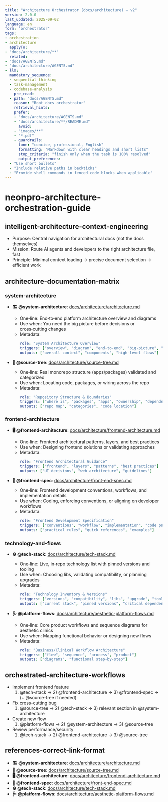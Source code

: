 ```yaml
---
title: "Architecture Orchestrator (docs/architecture) — v2"
version: 2.0.0
last_updated: 2025-09-02
language: en
form: "orchestrator"
tags:
- orchestration
- architecture
  applyTo:
- "docs/architecture/**"
  related:
- "docs/AGENTS.md"
- "docs/architecture/AGENTS.md"
- llm:
  mandatory_sequence:
  - sequential-thinking
  - task-management
  - codebase-analysis
    pre_read:
  - path: "docs/AGENTS.md"
    reason: "Root docs orchestrator"
    retrieval_hints:
    prefer:
    - "docs/architecture/AGENTS.md"
    - "docs/architecture/**/README.md"
      avoid:
    - "images/**"
    - "*.pdf"
    - guardrails:
      tone: "concise, professional, English"
      formatting: "Markdown with clear headings and short lists"
      stop_criteria: "finish only when the task is 100% resolved"
      output_preferences:
  - "Use short bullets"
  - "Include relative paths in backticks"
  - "Provide shell commands in fenced code blocks when applicable"
---
```


# neonpro-architecture-orchestration-guide

## intelligent-architecture-context-engineering

- Purpose: Central navigation for architectural docs (not the docs themselves)
- Mission: Route AI agents and developers to the right architecture file, fast
- Principle: Minimal context loading → precise document selection → efficient work

## architecture-documentation-matrix

### system-architecture

- **🏗️ @system-architecture**: [docs/architecture/architecture.md](./architecture.md)
  - One‑line: End‑to‑end platform architecture overview and diagrams
  - Use when: You need the big picture before decisions or cross‑cutting changes
  - Metadata:
    ```yaml
    role: "System Architecture Overview"
    triggers: ["overview", "diagram", "end-to-end", "big-picture", "decision"]
    outputs: ["overall context", "components", "high-level flows"]
    ```

- **🌳 @source-tree**: [docs/architecture/source-tree.md](./source-tree.md)
  - One‑line: Real monorepo structure (apps/packages) validated and categorized
  - Use when: Locating code, packages, or wiring across the repo
  - Metadata:
    ```yaml
    role: "Repository Structure & Boundaries"
    triggers: ["where is", "packages", "apps", "ownership", "dependencies"]
    outputs: ["repo map", "categories", "code location"]
    ```

### frontend-architecture

- **🖥️ @frontend-architecture**: [docs/architecture/frontend-architecture.md](./frontend-architecture.md)
  - One‑line: Frontend architectural patterns, layers, and best practices
  - Use when: Designing frontend solutions or validating approaches
  - Metadata:
    ```yaml
    role: "Frontend Architectural Guidance"
    triggers: ["frontend", "layers", "patterns", "best practices"]
    outputs: ["UI decisions", "web architecture", "guidelines"]
    ```

- **🧩 @frontend-spec**: [docs/architecture/front-end-spec.md](./front-end-spec.md)
  - One‑line: Frontend development conventions, workflows, and implementation details
  - Use when: Coding, enforcing conventions, or aligning on developer workflows
  - Metadata:
    ```yaml
    role: "Frontend Development Specification"
    triggers: ["conventions", "workflow", "implementation", "code patterns"]
    outputs: ["practical rules", "quick references", "examples"]
    ```

### technology-and-flows

- **⚙️ @tech-stack**: [docs/architecture/tech-stack.md](./tech-stack.md)
  - One‑line: Live, in‑repo technology list with pinned versions and tooling
  - Use when: Choosing libs, validating compatibility, or planning upgrades
  - Metadata:
    ```yaml
    role: "Technology Inventory & Versions"
    triggers: ["versions", "compatibility", "libs", "upgrade", "tooling"]
    outputs: ["current stack", "pinned versions", "critical dependencies"]
    ```

- **🩺 @platform-flows**: [docs/architecture/aesthetic-platform-flows.md](./aesthetic-platform-flows.md)
  - One‑line: Core product workflows and sequence diagrams for aesthetic clinics
  - Use when: Mapping functional behavior or designing new flows
  - Metadata:
    ```yaml
    role: "Business/Clinical Workflow Architecture"
    triggers: ["flow", "sequence", "process", "product"]
    outputs: ["diagrams", "functional step-by-step"]
    ```

## orchestrated-architecture-workflows

- Implement frontend feature
  1. @tech-stack → 2) @frontend-architecture → 3) @frontend-spec → (+ @source-tree if needed)
- Fix cross-cutting bug
  1. @source-tree → 2) @tech-stack → 3) relevant section in @system-architecture
- Create new flow
  1. @platform-flows → 2) @system-architecture → 3) @source-tree
- Review performance/security
  1. @tech-stack → 2) @frontend-architecture → 3) @source-tree

## references-correct-link-format

- **🏗️ @system-architecture**: [docs/architecture/architecture.md](./architecture.md)
- **🌳 @source-tree**: [docs/architecture/source-tree.md](./source-tree.md)
- **🖥️ @frontend-architecture**: [docs/architecture/frontend-architecture.md](./frontend-architecture.md)
- **🧩 @frontend-spec**: [docs/architecture/front-end-spec.md](./front-end-spec.md)
- **⚙️ @tech-stack**: [docs/architecture/tech-stack.md](./tech-stack.md)
- **🩺 @platform-flows**: [docs/architecture/aesthetic-platform-flows.md](./aesthetic-platform-flows.md)
